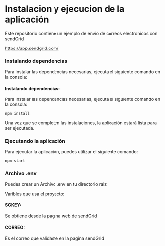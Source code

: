 
# Instalacion y ejecucion de la aplicación

Este repositorio contiene un ejemplo de envio de correos electronicos con sendGrid

https://app.sendgrid.com/


### Instalando dependencias

Para instalar las dependencias necesarias, ejecuta el siguiente comando en la consola:


#### Instalando dependencias:

Para instalar las dependencias necesarias, ejecuta el siguiente comando en la consola:

````
npm install
````

Una vez que se completen las instalaciones, la aplicación estará lista para ser ejecutada.

### Ejecutando la aplicación

Para ejecutar la aplicación, puedes utilizar el siguiente comando:

````
npm start
````


### Archivo .env

Puedes crear un Archivo .env en tu directorio raiz

Varibles que usa el proyecto:
 
#### SGKEY:
Se obtiene desde la pagina web de sendGrid
#### CORREO:
Es el correo que validaste en la pagina sendGrid
